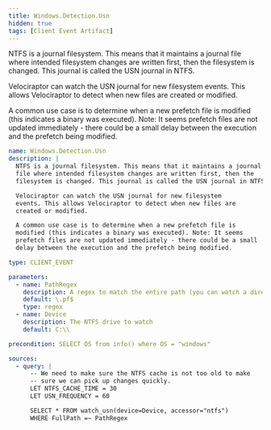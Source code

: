 ```yaml
---
title: Windows.Detection.Usn
hidden: true
tags: [Client Event Artifact]
---
```


NTFS is a journal filesystem. This means that it maintains a journal
file where intended filesystem changes are written first, then the
filesystem is changed. This journal is called the USN journal in NTFS.

Velociraptor can watch the USN journal for new filesystem
events. This allows Velociraptor to detect when new files are
created or modified.

A common use case is to determine when a new prefetch file is
modified (this indicates a binary was executed). Note: It seems
prefetch files are not updated immediately - there could be a small
delay between the execution and the prefetch being modified.


```yaml
name: Windows.Detection.Usn
description: |
  NTFS is a journal filesystem. This means that it maintains a journal
  file where intended filesystem changes are written first, then the
  filesystem is changed. This journal is called the USN journal in NTFS.

  Velociraptor can watch the USN journal for new filesystem
  events. This allows Velociraptor to detect when new files are
  created or modified.

  A common use case is to determine when a new prefetch file is
  modified (this indicates a binary was executed). Note: It seems
  prefetch files are not updated immediately - there could be a small
  delay between the execution and the prefetch being modified.

type: CLIENT_EVENT

parameters:
  - name: PathRegex
    description: A regex to match the entire path (you can watch a directory or a file type).
    default: \.pf$
    type: regex
  - name: Device
    description: The NTFS drive to watch
    default: C:\\

precondition: SELECT OS from info() where OS = "windows"

sources:
  - query: |
      -- We need to make sure the NTFS cache is not too old to make
      -- sure we can pick up changes quickly.
      LET NTFS_CACHE_TIME = 30
      LET USN_FREQUENCY = 60

      SELECT * FROM watch_usn(device=Device, accessor="ntfs")
      WHERE FullPath =~ PathRegex

```
